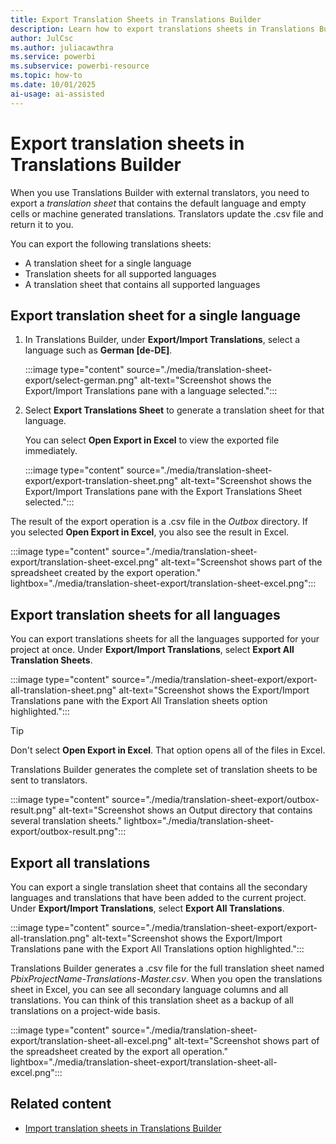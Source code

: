 ```yaml
---
title: Export Translation Sheets in Translations Builder
description: Learn how to export translations sheets in Translations Builder. Human translators use these .csv files as the source to localize Power BI reports.
author: JulCsc   
ms.author: juliacawthra
ms.service: powerbi
ms.subservice: powerbi-resource
ms.topic: how-to
ms.date: 10/01/2025
ai-usage: ai-assisted
---
```

# Export translation sheets in Translations Builder

When you use Translations Builder with external translators, you need to export a *translation sheet* that contains the default language and empty cells or machine generated translations. Translators update the .csv file and return it to you.

You can export the following translations sheets:

- A translation sheet for a single language
- Translation sheets for all supported languages
- A translation sheet that contains all supported languages

## Export translation sheet for a single language

1. In Translations Builder, under **Export/Import Translations**, select a language such as **German [de-DE]**.

   :::image type="content" source="./media/translation-sheet-export/select-german.png" alt-text="Screenshot shows the Export/Import Translations pane with a language selected.":::

1. Select **Export Translations Sheet** to generate a translation sheet for that language.

   You can select **Open Export in Excel** to view the exported file immediately.

   :::image type="content" source="./media/translation-sheet-export/export-translation-sheet.png" alt-text="Screenshot shows the Export/Import Translations pane with the Export Translations Sheet selected.":::

The result of the export operation is a .csv file in the *Outbox* directory. If you selected **Open Export in Excel**, you also see the result in Excel.

:::image type="content" source="./media/translation-sheet-export/translation-sheet-excel.png" alt-text="Screenshot shows part of the spreadsheet created by the export operation." lightbox="./media/translation-sheet-export/translation-sheet-excel.png":::

## Export translation sheets for all languages

You can export translations sheets for all the languages supported for your project at once. Under **Export/Import Translations**, select **Export All Translation Sheets**.

:::image type="content" source="./media/translation-sheet-export/export-all-translation-sheet.png" alt-text="Screenshot shows the Export/Import Translations pane with the Export All Translation sheets option highlighted.":::

> [!TIP]
> Don't select **Open Export in Excel**. That option opens all of the files in Excel.

Translations Builder generates the complete set of translation sheets to be sent to translators.

:::image type="content" source="./media/translation-sheet-export/outbox-result.png" alt-text="Screenshot shows an Output directory that contains several translation sheets." lightbox="./media/translation-sheet-export/outbox-result.png":::

## Export all translations

You can export a single translation sheet that contains all the secondary languages and translations that have been added to the current project. Under **Export/Import Translations**, select **Export All Translations**.

:::image type="content" source="./media/translation-sheet-export/export-all-translation.png" alt-text="Screenshot shows the Export/Import Translations pane with the Export All Translations option highlighted.":::

Translations Builder generates a .csv file for the full translation sheet named *PbixProjectName-Translations-Master.csv*. When you open the translations sheet in Excel, you can see all secondary language columns and all translations. You can think of this translation sheet as a backup of all translations on a project-wide basis.

:::image type="content" source="./media/translation-sheet-export/translation-sheet-all-excel.png" alt-text="Screenshot shows part of the spreadsheet created by the export all operation." lightbox="./media/translation-sheet-export/translation-sheet-all-excel.png":::

## Related content

- [Import translation sheets in Translations Builder](translation-sheet-import.md)
